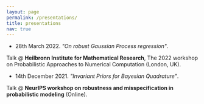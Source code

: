 ```yaml
---
layout: page
permalink: /presentations/
title: presentations
nav: true
---
```


* 28th March 2022. *"On robust Gaussian Process regression"*.

Talk @ **Heilbronn Institute for Mathematical Research**, The 2022 workshop on Probabilistic Approaches to Numerical Computation (London, UK).

* 14th December 2021. *"Invariant Priors for Bayesian Quadrature"*.

Talk @ **NeurIPS workshop on robustness and misspecification in probabilistic modeling** (Online).
